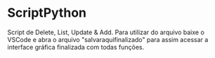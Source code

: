 # ScriptPython
Script de Delete, List, Update &amp; Add. Para utilizar do arquivo baixe o VSCode e abra o arquivo "salvaraquifinalizado" para assim acessar a interface gráfica finalizada com todas funções.
